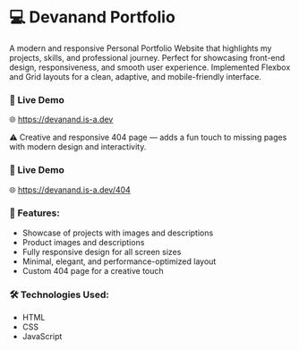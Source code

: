 # 💻 Devanand Portfolio

A modern and responsive Personal Portfolio Website that highlights my projects, skills, and professional journey.
Perfect for showcasing front-end design, responsiveness, and smooth user experience.
Implemented Flexbox and Grid layouts for a clean, adaptive, and mobile-friendly interface.
  
### 🚀 Live Demo
🌐 https://devanand.is-a.dev

⚠️ Creative and responsive 404 page — adds a fun touch to missing pages with modern design and interactivity.

### 🚀 Live Demo
🌐 https://devanand.is-a.dev/404

### 🔧 Features:
- Showcase of projects with images and descriptions
- Product images and descriptions
- Fully responsive design for all screen sizes
- Minimal, elegant, and performance-optimized layout
- Custom 404 page for a creative touch
  
### 🛠️ Technologies Used:
- HTML
- CSS
- JavaScript
